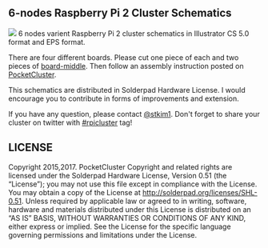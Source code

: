 ## 6-nodes Raspberry Pi 2 Cluster Schematics  

![](https://pocketcluster.files.wordpress.com/2015/08/pannel-description1.png)
6 nodes varient Raspberry Pi 2 cluster schematics in Illustrator CS 5.0 format and EPS format.  

There are four different boards. Please cut one piece of each and two pieces of [board-middle](https://github.com/stkim1/pocketcluster/blob/master/6-nodes-schematics/eps/board-middle.eps). Then follow an assembly instruction posted on [PocketCluster](https://pocketcluster.wordpress.com/2015/08/16/free-schematic-raspberry-pi-2-cluster-assembly-tutorial/).

This schematics are distributed in Solderpad Hardware License. I would encourage you to contribute in forms of improvements and extension.

If you have any question, please contact [@stkim1](https://twitter.com/stkim1). Don't forget to share your cluster on twitter with [#rpicluster](https://twitter.com/hashtag/rpicluster) tag!


## LICENSE  

Copyright 2015,2017. PocketCluster Copyright and related rights are licensed under the Solderpad Hardware License, Version 0.51 (the “License”); you may not use this file except in compliance with the License. You may obtain a copy of the License at http://solderpad.org/licenses/SHL-0.51. Unless required by applicable law or agreed to in writing, software, hardware and materials distributed under this License is distributed on an “AS IS” BASIS, WITHOUT WARRANTIES OR CONDITIONS OF ANY KIND, either express or implied. See the License for the specific language governing permissions and limitations under the License.

